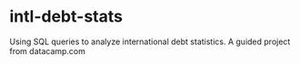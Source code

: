 # intl-debt-stats
Using SQL queries to analyze international debt statistics.
A guided project from datacamp.com
